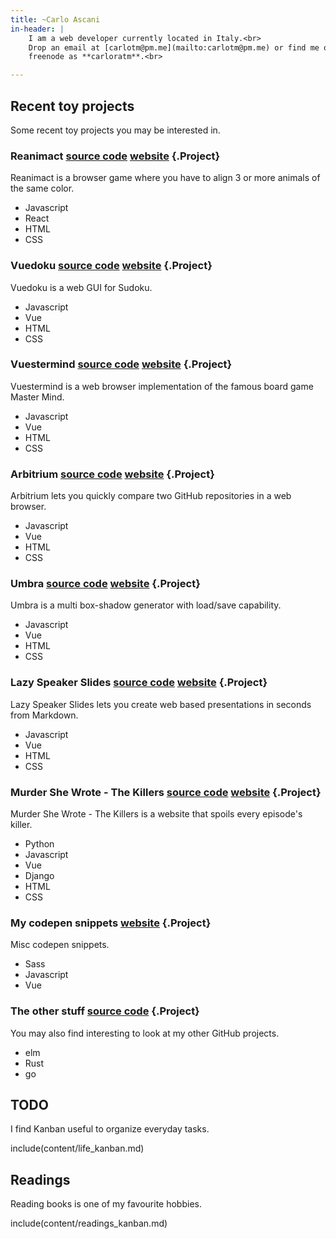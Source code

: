 ```yaml
---
title: ~Carlo Ascani
in-header: |
    I am a web developer currently located in Italy.<br>
    Drop an email at [carlotm@pm.me](mailto:carlotm@pm.me) or find me on
    freenode as **carloratm**.<br>

---
```


## Recent toy projects

Some recent toy projects you may be interested in.

### Reanimact [source code](https://github.com/carlotm/reanimact) [website](https://reanimact.netlify.app) {.Project}

Reanimact is a browser game where you have to align 3 or more animals of the same color.

- Javascript
- React
- HTML
- CSS

### Vuedoku  [source code](https://github.com/carlotm/vuedoku) [website](https://vuedoku.netlify.app) {.Project}

Vuedoku is a web GUI for Sudoku.

- Javascript
- Vue
- HTML
- CSS

### Vuestermind [source code](https://github.com/carlotm/vuestermind) [website](https://vuestermind.netlify.app) {.Project}

Vuestermind is a web browser implementation of the famous board game Master Mind.

- Javascript
- Vue
- HTML
- CSS

### Arbitrium [source code](https://github.com/carlotm/arbitrium) [website](https://arbitrium.netlify.app) {.Project}

Arbitrium lets you quickly compare two GitHub repositories in a web browser.

- Javascript
- Vue
- HTML
- CSS

### Umbra [source code](https://github.com/carlotm/umbra) [website](https://umbra.netlify.app) {.Project}

Umbra is a multi box-shadow generator with load/save capability.

- Javascript
- Vue
- HTML
- CSS

### Lazy Speaker Slides [source code](https://github.com/carlotm/lazy-speaker-slides) [website](https://lazy-speaker-slides.netlify.app) {.Project}

Lazy Speaker Slides lets you create web based presentations in seconds from Markdown.

- Javascript
- Vue
- HTML
- CSS

### Murder She Wrote - The Killers [source code](https://github.com/carlotm/murder-she-wrote-the-killers) [website](https://murder-she-wrote-the-killers.herokuapp.com) {.Project}

Murder She Wrote - The Killers is a website that spoils every episode's killer.

- Python
- Javascript
- Vue
- Django
- HTML
- CSS

### My codepen snippets [website](https://codepen.io/carlotm) {.Project}

Misc codepen snippets.

- Sass
- Javascript
- Vue

### The other stuff [source code](https://github.com/carlotm) {.Project}

You may also find interesting to look at my other GitHub projects.

- elm
- Rust
- go

## TODO

I find Kanban useful to organize everyday tasks.

include(content/life_kanban.md)

## Readings

Reading books is one of my favourite hobbies.

include(content/readings_kanban.md)

